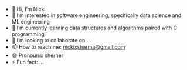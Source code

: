 - 👋 Hi, I’m Nicki
- 👀 I’m interested in software engineering, specifically data science and ML engineering
- 🌱 I’m currently learning data structures and algorithms paired with C programming
- 💞️ I’m looking to collaborate on ...
- 📫 How to reach me: nickixsharma@gmail.com
- 😄 Pronouns: she/her
- ⚡ Fun fact: ...

<!---
nickisharma5/nickisharma5 is a ✨ special ✨ repository because its `README.md` (this file) appears on your GitHub profile.
You can click the Preview link to take a look at your changes.
--->
